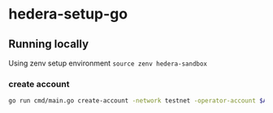 # hedera-setup-go


## Running locally
Using zenv setup environment `source zenv hedera-sandbox`
### create account
```bash
go run cmd/main.go create-account -network testnet -operator-account $ACCOUNT_ID -operator-private-key $PRIVATE_KEY
```